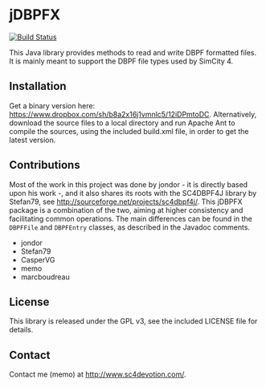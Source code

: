 jDBPFX
======

[![Build Status](https://travis-ci.org/memo33/jDBPFX.svg?branch=master)](https://travis-ci.org/memo33/jDBPFX)

This Java library provides methods to read and write DBPF formatted files. It is
mainly meant to support the DBPF file types used by SimCity 4.

Installation
------------
Get a binary version here: https://www.dropbox.com/sh/b8a2x16j1vmnlc5/12iDPmtoDC.
Alternatively, download the source files to a local directory and run Apache Ant
to compile the sources, using the included build.xml file, in order to get the
latest version.

Contributions
-------------
Most of the work in this project was done by jondor - it is directly based upon
his work -, and it also shares its roots with the SC4DBPF4J library by Stefan79,
see http://sourceforge.net/projects/sc4dbpf4j/. This jDBPFX package is a
combination of the two, aiming at higher consistency and facilitating common
operations. The main differences can be found in the `DBPFFile` and `DBPFEntry`
classes, as described in the Javadoc comments.

 -  jondor
 -  Stefan79
 -  CasperVG
 -  memo
 -  marcboudreau

License
-------
This library is released under the GPL v3, see the included LICENSE file for
details.

Contact
-------
Contact me (memo) at http://www.sc4devotion.com/.
